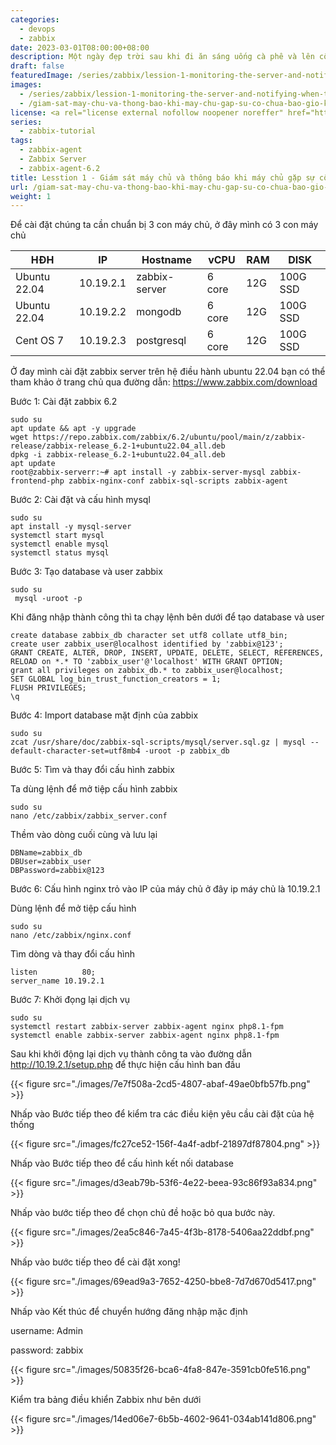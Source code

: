 ```yaml
---
categories:
  - devops
  - zabbix
date: 2023-03-01T08:00:00+08:00
description: Một ngày đẹp trời sau khi đi ăn sáng uống cà phê và lên công ty, sếp triệu tập một cuộc họp urgent và các câu hỏi liên quan về sự cố tối qua, mình cũng không biết nói gì, vì không có logs, không có tool monitoring system, và sau đó mình đã bắt đầu nghiên cứu và tìm ra Zabbix có thể làm được, sau một thời gian mình theo dõi, thì lỗi là do dàn SAN bị tràn bộ nhớ.
draft: false
featuredImage: /series/zabbix/lession-1-monitoring-the-server-and-notifying-when-the-server-has-problems-has-never-been-difficult-with-zabbix.webp
images:
  - /series/zabbix/lession-1-monitoring-the-server-and-notifying-when-the-server-has-problems-has-never-been-difficult-with-zabbix.webp
  - /giam-sat-may-chu-va-thong-bao-khi-may-chu-gap-su-co-chua-bao-gio-kho-voi-zabbix/images/index.png
license: <a rel="license external nofollow noopener noreffer" href="https://creativecommons.org/licenses/by-nc/4.0/" target="_blank">CC BY-NC 4.0</a>
series:
  - zabbix-tutorial
tags:
  - zabbix-agent
  - Zabbix Server
  - zabbix-agent-6.2
title: Lesstion 1 - Giám sát máy chủ và thông báo khi máy chủ gặp sự cố chưa bao giờ khó với Zabbix
url: /giam-sat-may-chu-va-thong-bao-khi-may-chu-gap-su-co-chua-bao-gio-kho-voi-zabbix
weight: 1
---
```


Để cài đặt chúng ta cần chuẩn bị 3 con máy chủ, ở đây mình có 3 con máy chủ

| HĐH          | IP        | Hostname      | vCPU   | RAM | DISK     |
| ------------ | --------- | ------------- | ------ | --- | -------- |
| Ubuntu 22.04 | 10.19.2.1 | zabbix-server | 6 core | 12G | 100G SSD |
| Ubuntu 22.04 | 10.19.2.2 | mongodb       | 6 core | 12G | 100G SSD |
| Cent OS 7    | 10.19.2.3 | postgresql    | 6 core | 12G | 100G SSD |

Ở đay mình cài đặt zabbix server trên hệ điều hành ubuntu 22.04 bạn có thể tham khảo ở trang chủ qua đường dẫn: https://www.zabbix.com/download

Bước 1: Cài đặt zabbix 6.2

```shell
sudo su
apt update && apt -y upgrade
wget https://repo.zabbix.com/zabbix/6.2/ubuntu/pool/main/z/zabbix-release/zabbix-release_6.2-1+ubuntu22.04_all.deb
dpkg -i zabbix-release_6.2-1+ubuntu22.04_all.deb
apt update
root@zabbix-serverr:~# apt install -y zabbix-server-mysql zabbix-frontend-php zabbix-nginx-conf zabbix-sql-scripts zabbix-agent
```

Bước 2: Cài đặt và cấu hình mysql

```shell
sudo su
apt install -y mysql-server
systemctl start mysql
systemctl enable mysql
systemctl status mysql
```

Bước 3: Tạo database và user zabbix

```shell
sudo su
 mysql -uroot -p
```

Khi đăng nhập thành công thì ta chạy lệnh bên dưới để tạo database và user

```shell
create database zabbix_db character set utf8 collate utf8_bin;
create user zabbix_user@localhost identified by 'zabbix@123';
GRANT CREATE, ALTER, DROP, INSERT, UPDATE, DELETE, SELECT, REFERENCES, RELOAD on *.* TO 'zabbix_user'@'localhost' WITH GRANT OPTION;
grant all privileges on zabbix_db.* to zabbix_user@localhost;
SET GLOBAL log_bin_trust_function_creators = 1;
FLUSH PRIVILEGES;
\q
```

Bước 4: Import database mặt định của zabbix

```shell
sudo su
zcat /usr/share/doc/zabbix-sql-scripts/mysql/server.sql.gz | mysql --default-character-set=utf8mb4 -uroot -p zabbix_db
```

Bước 5: Tìm và thay đổi cấu hình zabbix

Ta dùng lệnh để mở tiệp cấu hình zabbix

```
sudo su
nano /etc/zabbix/zabbix_server.conf
```

Thềm vào dòng cuối cùng và lưu lại

```shell
DBName=zabbix_db
DBUser=zabbix_user
DBPassword=zabbix@123
```

Bước 6: Cấu hình nginx trỏ vào IP của máy chủ ở đây ip máy chủ là 10.19.2.1

Dùng lệnh để mở tiệp cấu hình

```shell
sudo su
nano /etc/zabbix/nginx.conf
```

Tìm dòng và thay đổi cấu hình

```shell
listen          80;
server_name	10.19.2.1
```

Bước 7: Khởi đọng lại dịch vụ

```shell
sudo su
systemctl restart zabbix-server zabbix-agent nginx php8.1-fpm
systemctl enable zabbix-server zabbix-agent nginx php8.1-fpm
```

Sau khi khởi động lại dịch vụ thành công ta vào đường dẫn http://10.19.2.1/setup.php để thực hiện cấu hình ban đầu

{{< figure src="./images/7e7f508a-2cd5-4807-abaf-49ae0bfb57fb.png" >}}

Nhấp vào Bước tiếp theo để kiểm tra các điều kiện yêu cầu cài đặt của hệ thống

{{< figure src="./images/fc27ce52-156f-4a4f-adbf-21897df87804.png" >}}

Nhấp vào Bước tiếp theo để cấu hình kết nối database

{{< figure src="./images/d3eab79b-53f6-4e22-beea-93c86f93a834.png" >}}

Nhấp vào bước tiếp theo để chọn chủ đề hoặc bỏ qua bước này.

{{< figure src="./images/2ea5c846-7a45-4f3b-8178-5406aa22ddbf.png" >}}

Nhấp vào bước tiếp theo để cài đặt xong!

{{< figure src="./images/69ead9a3-7652-4250-bbe8-7d7d670d5417.png" >}}

Nhấp vào Kết thúc để chuyển hướng đăng nhập mặc định

username: Admin

password: zabbix

{{< figure src="./images/50835f26-bca6-4fa8-847e-3591cb0fe516.png" >}}

Kiểm tra bảng điều khiển Zabbix như bên dưới

{{< figure src="./images/14ed06e7-6b5b-4602-9641-034ab141d806.png" >}}

